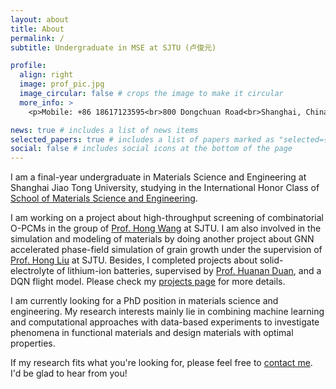 ```yaml
---
layout: about
title: About
permalink: /
subtitle: Undergraduate in MSE at SJTU (卢俊元)

profile:
  align: right
  image: prof_pic.jpg
  image_circular: false # crops the image to make it circular
  more_info: >
    <p>Mobile: +86 18617123595<br>800 Dongchuan Road<br>Shanghai, China 200240</p>

news: true # includes a list of news items
selected_papers: true # includes a list of papers marked as "selected={true}"
social: false # includes social icons at the bottom of the page
---
```


I am a final-year undergraduate in Materials Science and Engineering at Shanghai Jiao Tong University, studying in the International Honor Class of [School of Materials Science and Engineering](https://en.smse.sjtu.edu.cn/).

I am working on a project about high-throughput screening of combinatorial O-PCMs in the group of [Prof. Hong Wang](https://zias.sjtu.edu.cn/info/1268/1410.htm) at SJTU. I am also involved in the simulation and modeling of materials by doing another project about GNN accelerated phase-field simulation of grain growth under the supervision of [Prof. Hong Liu](https://smse.sjtu.edu.cn/people/detail/39) at SJTU. Besides, I completed projects about solid-electrolyte of lithium-ion batteries, supervised by [Prof. Huanan Duan](https://en.smse.sjtu.edu.cn/people_detail/195), and a DQN flight model. Please check my [projects page](https://JedimasterLu.github.io/projects/) for more details.

I am currently looking for a PhD position in materials science and engineering. My research interests mainly lie in combining machine learning and computational approaches with data-based experiments to investigate phenomena in functional materials and design materials with optimal properties. 

If my research fits what you're looking for, please feel free to [contact me](lujunyuan@sjtu.edu.cn). I'd be glad to hear from you!

